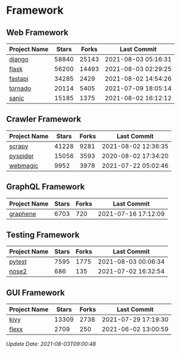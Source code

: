 # Framework

## Web Framework
| Project Name | Stars | Forks | Last Commit |
| ------------ | ----- | ----- | ----------- |
| [django](https://github.com/django/django) | 58840 | 25143 | 2021-08-03 05:16:31 |
| [flask](https://github.com/pallets/flask) | 56200 | 14493 | 2021-08-03 02:29:25 |
| [fastapi](https://github.com/tiangolo/fastapi) | 34285 | 2429 | 2021-08-02 14:54:26 |
| [tornado](https://github.com/tornadoweb/tornado) | 20114 | 5405 | 2021-07-09 18:05:14 |
| [sanic](https://github.com/sanic-org/sanic) | 15185 | 1375 | 2021-08-02 16:12:12 |

## Crawler Framework
| Project Name | Stars | Forks | Last Commit |
| ------------ | ----- | ----- | ----------- |
| [scrapy](https://github.com/scrapy/scrapy) | 41228 | 9281 | 2021-08-02 12:36:35 |
| [pyspider](https://github.com/binux/pyspider) | 15056 | 3593 | 2020-08-02 17:34:20 |
| [webmagic](https://github.com/code4craft/webmagic) | 9952 | 3978 | 2021-07-22 05:02:46 |

## GraphQL Framework
| Project Name | Stars | Forks | Last Commit |
| ------------ | ----- | ----- | ----------- |
| [graphene](https://github.com/graphql-python/graphene) | 6703 | 720 | 2021-07-16 17:12:09 |

## Testing Framework
| Project Name | Stars | Forks | Last Commit |
| ------------ | ----- | ----- | ----------- |
| [pytest](https://github.com/pytest-dev/pytest) | 7595 | 1775 | 2021-08-03 00:06:34 |
| [nose2](https://github.com/nose-devs/nose2) | 686 | 135 | 2021-07-02 16:32:54 |

## GUI Framework
| Project Name | Stars | Forks | Last Commit |
| ------------ | ----- | ----- | ----------- |
| [kivy](https://github.com/kivy/kivy) | 13309 | 2738 | 2021-07-29 17:19:30 |
| [flexx](https://github.com/flexxui/flexx) | 2709 | 250 | 2021-06-02 13:00:59 |

*Update Date: 2021-08-03T09:00:48*